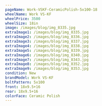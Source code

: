 ```yaml
---
pageName: Work-VSKF-CeramicPolish-5x100-18
wheelName: Work VS-KF
wheelPrice: 3500
wheelSize: 18in
image: /images/blog/img_8335.jpg
extraImage1: /images/blog/img_8335.jpg
extraImage2: /images/blog/img_8336.jpg
extraImage3: /images/blog/img_8337.jpg
extraImage4: /images/blog/img_8338.jpg
extraImage5: /images/blog/img_8339.jpg
extraImage6: /images/blog/img_8340.jpg
extraImage7: /images/blog/img_8343.jpg
extraImage8: /images/blog/img_8352.jpg
extraImage9: /images/blog/img_8353.jpg
condition: New
brandModel: Work VS-KF
boltPattern: 5x100
front: 18x9.5+16
rear: 18x9.5+16
colorFace: Ceramic Polish
---
```

